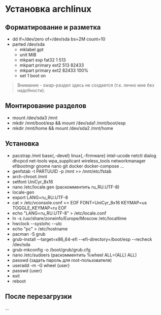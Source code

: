 # Установка archlinux

## Форматирование и разметка

- dd if=/dev/zero of=/dev/sda bs=2M count=10
- parted /dev/sda
    - mklabel gpt
    - unit MiB
    - mkpart esp fat32 1 513
    - mkpart primary ext2 513 82433
    - mkpart primary ext2 82433 100%
    - set 1 boot on

> Внимание - swap-раздел здесь не создается (т.к. лично мне без надобности).

## Монтирование разделов

- mount /dev/sda3 /mnt
- mkdir /mnt/boot/esp && mount /dev/sda1 /mnt/boot/esp
- mkdir /mnt/home && mount /dev/sda2 /mnt/home

## Установка

- pacstrap /mnt base{,-devel} linux{,-firmware} intel-ucode netctl dialog dhcpcd net-tools wpa_supplicant wireless_tools networkmanager efibootmgr gnome nano git docker docker-compose ...
- genfstab -t PARTUUID -p /mnt >> /mnt/etc/fstab
- arch-chroot /mnt
- setfont UniCyr_8x16
- nano /etc/locale.gen (раскомментить ru_RU.UTF-8)
- locale-gen
- export LANG=ru_RU.UTF-8
- cat > /etc/vconsole.conf << EOF
  FONT=UniCyr_8x16
  KEYMAP=us
  TOGGLE_KEYMAP=ru
  EOF
- echo "LANG=ru_RU.UTF-8" > /etc/locale.conf
- ln -s /usr/share/zoneinfo/Europe/Moscow /etc/localtime
- hwclock --systohc --utc
- echo "pc" > /etc/hostname
- pacman -S grub
- grub-install --target=x86_64-efi --efi-directory=/boot/esp --recheck /dev/sda
- grub-mkconfig -o /boot/grub/grub.cfg
- nano /etc/sudoers (раскомментить %wheel ALL=(ALL) ALL)
- passwd (задать пароль для root-пользователя)
- useradd -m -G wheel {user}
- passwd {user}
- exit
- reboot

## После перезагрузки

...
